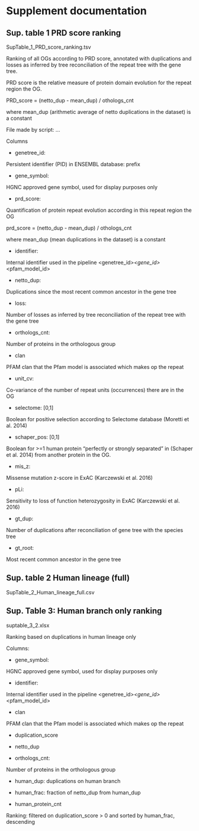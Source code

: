﻿# Supplement documentation

## Sup. table 1 PRD score ranking

SupTable_1_PRD_score_ranking.tsv

Ranking of all OGs according to PRD score, annotated with duplications and losses as inferred by tree reconciliation of the repeat tree with the gene tree. 

PRD score is the relative measure of protein domain evolution for the repeat region the OG.

PRD_score = (netto_dup - mean_dup) / othologs_cnt

where mean_dup (arithmetic average of netto duplications in the dataset) is a constant

  

File made by script: …

  
  

Columns

-   genetree_id: <identifier>
    

Persistent identifier (PID) in ENSEMBL database: prefix

  

-   gene_symbol: <text>
    

HGNC approved gene symbol, used for display purposes only

  

-   prd_score: <float>
    

Quantification of protein repeat evolution according in this repeat region the OG

prd_score = (netto_dup - mean_dup) / othologs_cnt

where mean_dup (mean duplications in the dataset) is a constant

  

-   identifier: <identifier>
    

Internal identifier used in the pipeline <genetree_id>_<gene_id>_<pfam_model_id>

  

-   netto_dup: <integer>
    

Duplications since the most recent common ancestor in the gene tree

  

-   loss: <integer>
    

Number of losses as inferred by tree reconciliation of the repeat tree with the gene tree

  

-   orthologs_cnt: <integer>
    

Number of proteins in the orthologous group

  

-   clan
    

PFAM clan that the Pfam model is associated which makes op the repeat

  

-   unit_cv: <integer>
    

Co-variance of the number of repeat units (occurrences) there are in the OG

  

-   selectome: [0,1]
    

Boolean for positive selection according to Selectome database (Moretti et al. 2014)

  

-   schaper_pos: [0,1]
    

Boolean for >=1 human protein “perfectly or strongly separated” in (Schaper et al. 2014) from another protein in the OG.

  

-   mis_z: <float>
    

Missense mutation z-score in ExAC (Karczewski et al. 2016)

  

-   pLi: <float>
    

Sensitivity to loss of function heterozygosity in ExAC (Karczewski et al. 2016)

  

-   gt_dup: <integer>
    

Number of duplications after reconciliation of gene tree with the species tree

  

-   gt_root: <identifier>
    

Most recent common ancestor in the gene tree

## Sup. table 2 Human lineage (full) 
SupTable_2_Human_lineage_full.csv

## Sup. Table 3: Human branch only ranking

suptable_3_2.xlsx

Ranking based on duplications in human lineage only

  

Columns:

-   gene_symbol: <text>
    

HGNC approved gene symbol, used for display purposes only

  

-   identifier: <identifier>
    

Internal identifier used in the pipeline <genetree_id>_<gene_id>_<pfam_model_id>

  

-   clan
    

PFAM clan that the Pfam model is associated which makes op the repeat

  

-   duplication_score
    
-   netto_dup
    
-   orthologs_cnt: <integer>
    

Number of proteins in the orthologous group

  

-   human_dup: duplications on human branch
    
-   human_frac: fraction of netto_dup from human_dup
    
-   human_protein_cnt
    

  

Ranking: filtered on duplication_score > 0 and sorted by human_frac, descending

